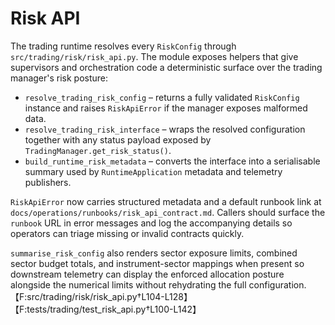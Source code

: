 # Risk API

The trading runtime resolves every `RiskConfig` through
`src/trading/risk/risk_api.py`.  The module exposes helpers that give
supervisors and orchestration code a deterministic surface over the trading
manager's risk posture:

* `resolve_trading_risk_config` – returns a fully validated `RiskConfig`
  instance and raises `RiskApiError` if the manager exposes malformed data.
* `resolve_trading_risk_interface` – wraps the resolved configuration together
  with any status payload exposed by `TradingManager.get_risk_status()`.
* `build_runtime_risk_metadata` – converts the interface into a serialisable
  summary used by `RuntimeApplication` metadata and telemetry publishers.

`RiskApiError` now carries structured metadata and a default runbook link at
`docs/operations/runbooks/risk_api_contract.md`.  Callers should surface the
`runbook` URL in error messages and log the accompanying details so operators
can triage missing or invalid contracts quickly.

`summarise_risk_config` also renders sector exposure limits, combined sector
budget totals, and instrument-sector mappings when present so downstream
telemetry can display the enforced allocation posture alongside the numerical
limits without rehydrating the full configuration.【F:src/trading/risk/risk_api.py†L104-L128】【F:tests/trading/test_risk_api.py†L100-L142】
